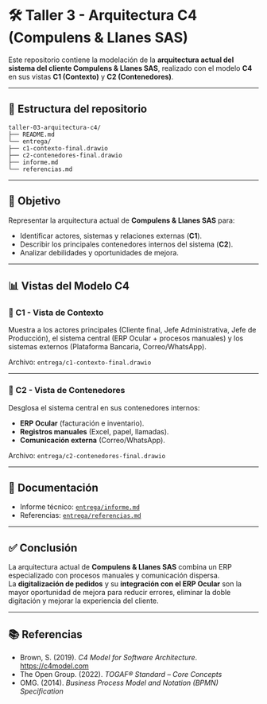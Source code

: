 # 🛠️ Taller 3 - Arquitectura C4 (Compulens & Llanes SAS)

Este repositorio contiene la modelación de la **arquitectura actual del sistema del cliente Compulens & Llanes SAS**, realizado con el modelo **C4** en sus vistas **C1 (Contexto)** y **C2 (Contenedores)**.

---

## 📁 Estructura del repositorio

```
taller-03-arquitectura-c4/
├── README.md
└── entrega/
├── c1-contexto-final.drawio
├── c2-contenedores-final.drawio
├── informe.md
└── referencias.md
```



---

## 🎯 Objetivo
Representar la arquitectura actual de **Compulens & Llanes SAS** para:
- Identificar actores, sistemas y relaciones externas (**C1**).
- Describir los principales contenedores internos del sistema (**C2**).
- Analizar debilidades y oportunidades de mejora.

---

## 📊 Vistas del Modelo C4

### 🔹 C1 - Vista de Contexto
Muestra a los actores principales (Cliente final, Jefe Administrativa, Jefe de Producción), el sistema central (ERP Ocular + procesos manuales) y los sistemas externos (Plataforma Bancaria, Correo/WhatsApp).

Archivo: `entrega/c1-contexto-final.drawio`

---

### 🔹 C2 - Vista de Contenedores
Desglosa el sistema central en sus contenedores internos:
- **ERP Ocular** (facturación e inventario).
- **Registros manuales** (Excel, papel, llamadas).
- **Comunicación externa** (Correo/WhatsApp).

Archivo: `entrega/c2-contenedores-final.drawio`

---

## 📄 Documentación
- Informe técnico: [`entrega/informe.md`](./entrega/informe.md)  
- Referencias: [`entrega/referencias.md`](./entrega/referencias.md)  

---

## ✅ Conclusión
La arquitectura actual de **Compulens & Llanes SAS** combina un ERP especializado con procesos manuales y comunicación dispersa.  
La **digitalización de pedidos** y su **integración con el ERP Ocular** son la mayor oportunidad de mejora para reducir errores, eliminar la doble digitación y mejorar la experiencia del cliente.

---

## 📚 Referencias
- Brown, S. (2019). *C4 Model for Software Architecture*. https://c4model.com  
- The Open Group. (2022). *TOGAF® Standard – Core Concepts*  
- OMG. (2014). *Business Process Model and Notation (BPMN) Specification*  
